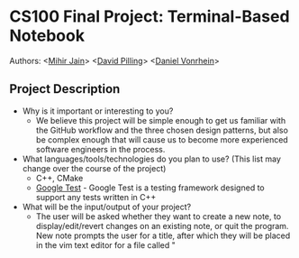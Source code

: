 # CS100 Final Project: Terminal-Based Notebook 
  Authors: \<[Mihir Jain](https://github.com/MihirJ23)\> \<[David Pilling](https://github.com/dkp-98)\> \<[Daniel Vonrhein](https://github.com/DJVonrhein)\>

## Project Description
  * Why is it important or interesting to you?
    * We believe this project will be simple enough to get us familiar with the GitHub workflow and the three chosen design patterns, but also be complex enough that will cause us to become more experienced software engineers in the           process.
  * What languages/tools/technologies do you plan to use? (This list may change over the course of the project)
    * C++, CMake
    * [Google Test](https://github.com/google/googletest) - Google Test is a testing framework designed to support any tests written in C++
  * What will be the input/output of your project?
    * The user will be asked whether they want to create a new note, to display/edit/revert changes on an existing note, or quit the program. New note prompts the user for a title, after which they will be placed in the vim text editor for a file called "<title>.txt". Edit also makes use of the vim text editor. The display option is what lets the user output their Notes.
  * What are the three design patterns you will be using?
    * The first design pattern we implemented was the command design pattern. We want to use the command design pattern for editing the text of a Note since it allows us to store the previous state of the Note. The TextEditCommand class's edit function places the old contents of a note's text file into another one before the user makes their changes to the original. This is important in case the user makes a mistake and wants to revert to the previous edit.
    * Another design pattern that we use is the strategy pattern. We implemented different strategies for displaying a note - one that displays the character count and word count when displaying a note, and one that doesn't.
    * Our third design pattern option would be the composite design pattern. We are going to contain our Notes (leaf) in the data of a Notebook(composite), which stores a vector of Note pointers. The user will create a Notebook with a title and an optional description, and then begin to add Note objects to this notebook.
## Class Diagram
 ![OMT class diagram](/OMT.png)
 
 * NotebookEntry is the abstract class and parent of Notes and Notebooks(which are a collection of Notes). Notebooks are thus composite objects.
 * Notes are going to have multiple display strategies. One display strategy shows the user a note's character count and word count, while the other will display no additional information.
 * Lastly we chose the command pattern for the Note’s edit() function because it allows the user to undo the last edit(). We may even add this functionality for changing the title.

 ## Screenshots
 > Screenshots of the input/output after running your application
 ![quit input](/images/main.png)
 ![quit input](/images/beginning.png) 
 ![quit input](/images/screenshot5.png) 
 ![quit input](/images/screenshot4.png)  
 ![quit input](/images/NoteRevert.png) 
 ![quit input](/images/NoteEdit.png)
 ![quit input](/images/quit.png)
 * The image above shows how to quit the program. The user interacts with the menu by typing a choice from 1-5; if it is 5 or above it will quit the program, and any other character will not do anything. The program also shows how our program will return an error if the user fails to provide a valid name for the notebook (new <name>).
 * The image above shows various aspects of the program running. For example, we have an option where you make a new Note object within the Notebook and vim edit the txt file that is generated. From there you can select an option displayed in the menu that counts the number of words and characters in the txt file, much like what you use in Google Docs. 
 * The menu displaying every time, along with the up-to-down text display, ensures a simple user interface and that the app stays true to its purpose.
 ## Installation/Usage
 * To download and prepare this program, run the following commands on your local machine's command line:
   * git clone --recursive https://github.com/cs100/final-project-mjain010-dvonr001-dpill001
   * cmake3 .
   * make
 * Now, you may run the program and take any notes you wish. To run the program, make sure you are in the directory that was cloned, and not in src/ or header/. To start the program, run the following command in the command line:
   * ./main
 ## Testing
 * We have a variety of unit tests that test various member functions used in our program. We made sure to test all the possible inputs that the user can enter to ensure functionality. Possible inputs include invalid notebook and note names, empty notes, notes with a single character, notes with multiple characters/words on a single line, and notes with multiple lines that contain characters/words. We did not use continuous integration (CI) in this project.
